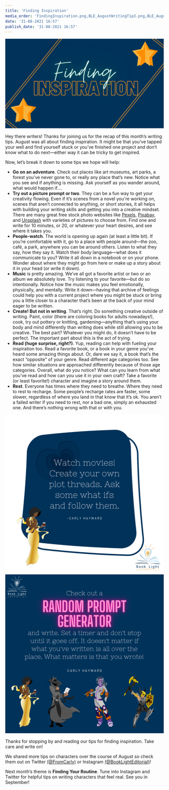 ```yaml
---
title: 'Finding Inspiration'
media_order: 'FindingInspiration.png,BLE_AugustWritingTip3.png,BLE_AugustWritingTip4.png'
date: '31-08-2021 16:57'
publish_date: '31-08-2021 16:57'
---
```


!["Finding Inspiration"](FindingInspiration.png)

Hey there writers! Thanks for joining us for the recap of this month’s writing tips. August was all about finding inspiration. It might be that you’ve tapped your well and find yourself stuck or you’ve finished one project and don’t know what to do next—either way it can be tricky to get inspired.

Now, let’s break it down to some tips we hope will help:
* **Go on an adventure**. Check out places like art museums, art parks, a forest you’ve never gone to, or really any place that’s new. Notice what you see and if anything is missing. Ask yourself as you wander around, what would happen if….
* **Try out a picture prompt or two**. They can be a fun way to get your creativity flowing. Even if it’s scenes from a novel you're working on, scenes that aren’t connected to anything, or short stories, it all helps with building your writing skills and getting you into a creative mindset. There are many great free stock photo websites like [Pexels](https://www.pexels.com?target=_blank), [Pixabay](https://pixabay.com?target=_blank), and [Unsplash](https://unsplash.com?target=_blank) with varieties of pictures to choose from. Find one and write for 10 minutes, or 20, or whatever your heart desires, and see where it takes you.
* **People-watch**. The world is opening up again (at least a little bit). If you’re comfortable with it, go to a place with people around—the zoo, café, a park, anywhere you can be around others. Listen to what they say, how they say it. Watch their body language—what does it communicate to you? Write it all down in a notebook or on your phone. Wonder about where they might go from here or make up a story about it in your head (or write it down).    
* **Music** is pretty amazing. We’ve all got a favorite artist or two or an album we absolutely love. Try listening to your favorite—but do so intentionally. Notice how the music makes you feel emotionally, physically, and mentally. Write it down—having that archive of feelings could help you with a current project where you might be stuck or bring you a little closer to a character that’s been at the back of your mind eager to be written. 
* **Create! But not in writing**. That’s right. Do something creative outside of writing. Paint, color (there are coloring books for adults nowadays!), cook, try out pottery or knitting, gardening—anything that’s using your body and mind differently than writing does while still allowing you to be creative. The best part? Whatever you might do, it doesn’t have to be perfect. The important part about this is the act of trying.
* **Read (huge surprise, right?)**. Yup, reading can help with fueling your inspiration too. Read a favorite book, or a book in your genre you’ve heard some amazing things about. Or, dare we say it, a book that’s the exact “opposite” of your genre. Read different age categories too. See how similar situations are approached differently because of those age categories. Overall, what do you notice? What can you learn from what you’ve read and how can you use it in your own craft? Take a favorite (or least favorite!) character and imagine a story around them.
* **Rest**. Everyone has times where they need to breathe. Where they need to rest to recharge. Some people’s recharge rates are faster, some slower, regardless of where you land in that know that it’s ok. You aren’t a failed writer if you need to rest, nor a bad one, simply an exhausted one. And there’s nothing wrong with that or with you. 

!['Watch movies! Create your own plot threads. Ask some what ifs and follow them."](BLE_AugustWritingTip3.png?cropResize=350,350)
![Check out a random prompt generator and write. Set a timer and don't stop until it goes off. It doesn't matter if what you've ritten is all over the place. What matters is that you wrote!](BLE_AugustWritingTip4.png?cropResize=350,350)

Thanks for stopping by and reading our tips for finding inspiration. Take care and write on!

We shared more tips on characters over the course of August so check them out on Twitter [(@FromCarly)](https://twitter.com/FromCarly?target=_blank)  or Instagram [(@BookLightEditorial)](https://www.instagram.com/booklighteditorial?target=_blank)! 

Next month’s theme is **Finding Your Routine**. Tune into Instagram and Twitter for helpful tips on writing characters that feel real. See you in September!